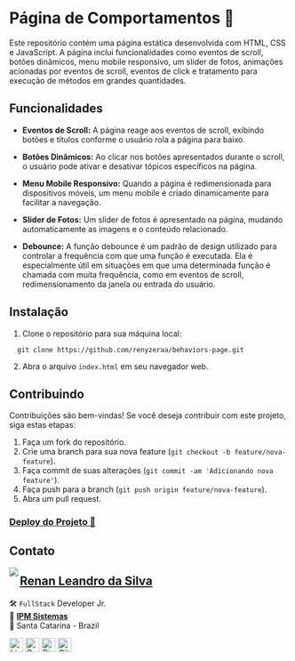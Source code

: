 # Página de Comportamentos 📑

Este repositório contém uma página estática desenvolvida com HTML, CSS e JavaScript. A página inclui funcionalidades como eventos de scroll, botões dinâmicos, menu mobile responsivo, um slider de fotos, animações acionadas por eventos de scroll, eventos de click e tratamento para execução de métodos em grandes quantidades.

## Funcionalidades

- **Eventos de Scroll:** A página reage aos eventos de scroll, exibindo botões e títulos conforme o usuário rola a página para baixo.
- **Botões Dinâmicos:** Ao clicar nos botões apresentados durante o scroll, o usuário pode ativar e desativar tópicos específicos na página.

- **Menu Mobile Responsivo:** Quando a página é redimensionada para dispositivos móveis, um menu mobile é criado dinamicamente para facilitar a navegação.

- **Slider de Fotos:** Um slider de fotos é apresentado na página, mudando automaticamente as imagens e o conteúdo relacionado.

- **Debounce:** A função debounce é um padrão de design utilizado para controlar a frequência com que uma função é executada. Ela é especialmente útil em situações em que uma determinada função é chamada com muita frequência, como em eventos de scroll, redimensionamento da janela ou entrada do usuário.

## Instalação

1. Clone o repositório para sua máquina local:

```
  git clone https://github.com/renyzeraa/behaviors-page.git
```

2. Abra o arquivo `index.html` em seu navegador web.

## Contribuindo

Contribuições são bem-vindas! Se você deseja contribuir com este projeto, siga estas etapas:

1. Faça um fork do repositório.
2. Crie uma branch para sua nova feature (`git checkout -b feature/nova-feature`).
3. Faça commit de suas alterações (`git commit -am 'Adicionando nova feature'`).
4. Faça push para a branch (`git push origin feature/nova-feature`).
5. Abra um pull request.

<h3>
<a href='https://renyzeraa.github.io/behaviors-page/' target='_blank'>Deploy do Projeto 🚀</a>
</h3>

## Contato

<img align="left" src="https://www.github.com/renyzeraa.png?size=150">

## [**Renan Leandro da Silva**](https://github.com/renyzeraa)

🛠 `FullStack` Developer Jr. <br>
💼 [**IPM Sistemas**](https://www.ipm.com/) <br>
📍 Santa Catarina - Brazil

<a href="https://www.linkedin.com/in/renyzeraa" target="_blank"><img src="https://img.shields.io/badge/LinkedIn-0077B5?style=flat&logo=linkedin&logoColor=white" alt="LinkedIn Badge" height="25"></a>&nbsp;<a href="mailto:renansilvaytb@gmail.com" target="_blank"><img src="https://img.shields.io/badge/Gmail-D14836?style=flat&logo=gmail&logoColor=white" alt="Gmail Badge" height="25"></a>&nbsp;<a href="#"><img src="https://img.shields.io/badge/Discord-%237289DA.svg?logo=discord&logoColor=white" title="renan_s#7826" alt="Discord Badge" height="25"></a>&nbsp;<a href="https://www.github.com/renyzeraa" target="_blank"><img src="https://img.shields.io/badge/GitHub-100000?style=flat&logo=github&logoColor=white" alt="GitHub Badge" height="25"></a>&nbsp;

<br clear="left"/>
